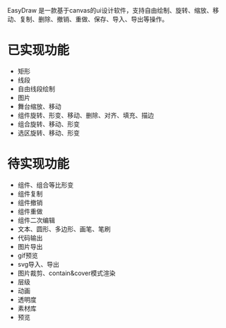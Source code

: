 EasyDraw 是一款基于canvas的ui设计软件，支持自由绘制、旋转、缩放、移动、复制、删除、撤销、重做、保存、导入、导出等操作。

# 已实现功能

- 矩形
- 线段
- 自由线段绘制
- 图片
- 舞台缩放、移动
- 组件旋转、形变、移动、删除、对齐、填充、描边
- 组合旋转、移动、形变
- 选区旋转、移动、形变

# 待实现功能

- 组件、组合等比形变
- 组件复制
- 组件撤销
- 组件重做
- 组件二次编辑
- 文本、圆形、多边形、画笔、笔刷
- 代码输出
- 图片导出
- gif预览
- svg导入、导出
- 图片裁剪、contain&cover模式渲染
- 层级
- 动画
- 透明度
- 素材库
- 预览
